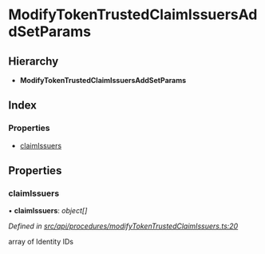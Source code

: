 # ModifyTokenTrustedClaimIssuersAddSetParams

## Hierarchy

* **ModifyTokenTrustedClaimIssuersAddSetParams**

## Index

### Properties

* [claimIssuers](modifytokentrustedclaimissuersaddsetparams.md#claimissuers)

## Properties

### claimIssuers

• **claimIssuers**: _object\[\]_

_Defined in_ [_src/api/procedures/modifyTokenTrustedClaimIssuers.ts:20_](https://github.com/PolymathNetwork/polymesh-sdk/blob/bf2b7a12/src/api/procedures/modifyTokenTrustedClaimIssuers.ts#L20)

array of Identity IDs

